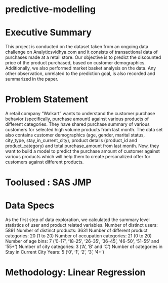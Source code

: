 # predictive-modelling

# Executive Summary
This project is conducted on the dataset taken from an ongoing data challenge on Analyticsvidhya.com and it consists of transactional data of purchases made at a retail store. Our objective is to predict the discounted price of the product purchased, based on customer demographics. Additionally, we also performed market basket analysis on the data. Any other observation, unrelated to the prediction goal, is also recorded and summarized in the paper. 

# Problem Statement
A retail company “Walkart” wants to understand the customer purchase behavior (specifically, purchase amount) against various products of different categories. They have shared purchase summary of various customers for selected high volume products from last month. The data set also contains customer demographics (age, gender, marital status, city_type, stay_in_current_city), product details (product_id and product_category) and total purchase_amount from last month. Now, they want to build a model to predict the purchase amount of customer against various products which will help them to create personalized offer for customers against different products.

# Toolused : SAS JMP

# Data Specs
As the first step of data exploration, we calculated the summary level statistics of user and product related variables.
Number of distinct users: 5891
Number of distinct products: 3631
Number of different product categories: 20 (1 to 20)
Number of occupation categories: 21 (0 to 20)
Number of age bins: 7 (‘0-17’, ‘18-25’, ‘26-35’, ‘36-45’, ‘46-50’, ‘51-55’ and ‘55+’)
Number of city categories: 3 (‘A’, ‘B’ and ‘C’)
Number of categories in Stay in Current City Years: 5 (‘0’, ‘1’, ‘2’, ‘3’, ‘4+’)

# Methodology: Linear Regression
